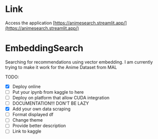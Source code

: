# Link
Access the application [https://animesearch.streamlit.app/](https://animesearch.streamlit.app/)

# EmbeddingSearch
Searching for recommendations using vector embedding. I am currently trying to make it work for the Anime Dataset from MAL

TODO:
- [x] Deploy online
- [ ] Put your ipynb from kaggle to here
- [ ] Deploy on platform that allow CUDA integration
- [ ] DOCUMENTATION!!! DON'T BE LAZY
- [x] Add your own data scraping
- [ ] Format displayed df 
- [ ] Change theme
- [ ] Provide better description
- [ ] Link to kaggle
